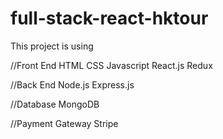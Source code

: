 # full-stack-react-hktour

This project is using

//Front End
HTML
CSS
Javascript
React.js
Redux

//Back End
Node.js
Express.js

//Database
MongoDB

//Payment Gateway
Stripe
